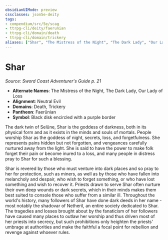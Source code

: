 ```yaml
---
obsidianUIMode: preview
cssclasses: json5e-deity
tags:
- compendium/src/5e/scag
- ttrpg-cli/deity/faerunian
- ttrpg-cli/domain/death
- ttrpg-cli/domain/trickery
aliases: ["Shar", "The Mistress of the Night", "The Dark Lady", "Our Lady of Loss"]
---
```

# Shar
*Source: Sword Coast Adventurer's Guide p. 21* 

- **Alternate Names**: The Mistress of the Night, The Dark Lady, Our Lady of Loss
- **Alignment**: Neutral Evil
- **Domains**: Death, Trickery
- **Pantheon**: Faerûnian
- **Symbol**: Black disk encircled with a purple border

The dark twin of Selûne, Shar is the goddess of darkness, both in its physical form and as it exists in the minds and souls of mortals. People worship Shar as the goddess of night, secrets, loss, and forgetfulness. She represents pains hidden but not forgotten, and vengeances carefully nurtured away from the light. She is said to have the power to make folk forget their pain or become inured to a loss, and many people in distress pray to Shar for such a blessing.

Shar is revered by those who must venture into dark places and so pray to her for protection, such as miners, as well as by those who have fallen into melancholy and despair, who wish to forget something, or who have lost something and wish to recover it. Priests drawn to serve Shar often nurture their own deep wounds or dark secrets, which in their minds makes them best suited to console those who suffer from a similar ill. Throughout the world's history, many followers of Shar have done dark deeds in her name - most notably the shadovar of Netheril, an entire society dedicated to Shar. The tragedies and losses brought about by the fanaticism of her followers have caused many places to outlaw her worship and thus driven most of her priests into secrecy, but such prohibitions only heighten the priests' umbrage at authorities and make the faithful a focal point for rebellion and revenge against whoever rules.
